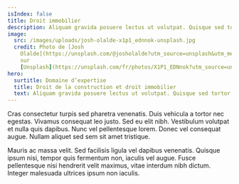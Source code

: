```yaml
---
isIndex: false
title: Droit immobilier
description: Aliquam gravida posuere lectus ut volutpat. Quisque sed tortor vel tortor tincidunt tristique id nec urna.
image:
  src: /images/uploads/josh-olalde-x1p1_ednnok-unsplash.jpg
  credit: Photo de [Josh
    Olalde](https://unsplash.com/@josholalde?utm_source=unsplash&utm_medium=referral&utm_content=creditCopyText)
    sur
    [Unsplash](https://unsplash.com/fr/photos/X1P1_EDNnok?utm_source=unsplash&utm_medium=referral&utm_content=creditCopyText)
hero:
  surtitle: Domaine d’expertise
  title: Droit de la construction et droit immobilier
  text: Aliquam gravida posuere lectus ut volutpat. Quisque sed tortor vel tortor tincidunt tristique id nec urna.
---
```


Cras consectetur turpis sed pharetra venenatis. Duis vehicula a tortor nec egestas. Vivamus consequat leo justo. Sed eu elit nibh. Vestibulum volutpat et nulla quis dapibus. Nunc vel pellentesque lorem. Donec vel consequat augue. Nullam aliquet sed sem sit amet tristique.

Mauris ac massa velit. Sed facilisis ligula vel dapibus venenatis. Quisque ipsum nisi, tempor quis fermentum non, iaculis vel augue. Fusce pellentesque nisi hendrerit velit maximus, vitae interdum nibh dictum. Integer malesuada ultrices ipsum non iaculis.
